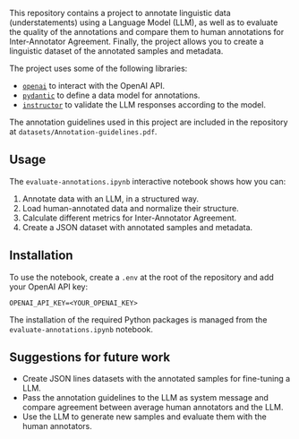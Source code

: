 
This repository contains a project to annotate linguistic data (understatements) using a Language Model (LLM), as well as to evaluate the quality of the annotations and compare them to human annotations for Inter-Annotator Agreement. Finally, the project allows you to create a linguistic dataset of the annotated samples and metadata.

The project uses some of the following libraries:

- [`openai`](https://pypi.org/project/openai/) to interact with the OpenAI API.
- [`pydantic`](https://pypi.org/project/pydantic/) to define a data model for annotations.
- [`instructor`](https://pypi.org/project/instructor/) to validate the LLM responses according to the model.

The annotation guidelines used in this project are included in the repository at `datasets/Annotation-guidelines.pdf`.

## Usage

The `evaluate-annotations.ipynb` interactive notebook shows how you can:

1. Annotate data with an LLM, in a structured way.
2. Load human-annotated data and normalize their structure.
3. Calculate different metrics for Inter-Annotator Agreement.
4. Create a JSON dataset with annotated samples and metadata.

## Installation

To use the notebook, create a `.env` at the root of the repository and add your OpenAI API key:

``` env
OPENAI_API_KEY=<YOUR_OPENAI_KEY>
```

The installation of the required Python packages is managed from the `evaluate-annotations.ipynb` notebook.

## Suggestions for future work

- Create JSON lines datasets with the annotated samples for fine-tuning a LLM.
- Pass the annotation guidelines to the LLM as system message and compare agreement between average human annotators and the LLM.
- Use the LLM to generate new samples and evaluate them with the human annotators.

